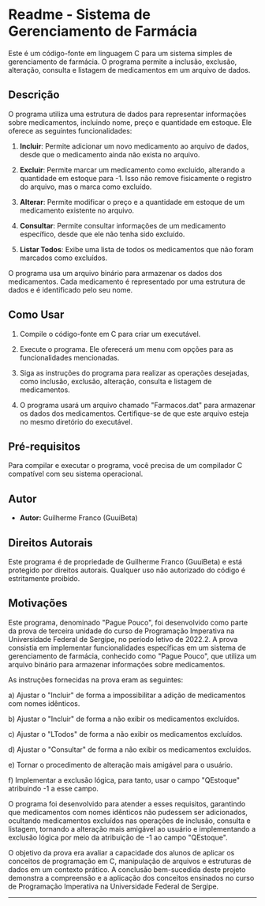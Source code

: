 # Readme - Sistema de Gerenciamento de Farmácia

Este é um código-fonte em linguagem C para um sistema simples de gerenciamento de farmácia. O programa permite a inclusão, exclusão, alteração, consulta e listagem de medicamentos em um arquivo de dados.

## Descrição

O programa utiliza uma estrutura de dados para representar informações sobre medicamentos, incluindo nome, preço e quantidade em estoque. Ele oferece as seguintes funcionalidades:

1. **Incluir**: Permite adicionar um novo medicamento ao arquivo de dados, desde que o medicamento ainda não exista no arquivo.

2. **Excluir**: Permite marcar um medicamento como excluído, alterando a quantidade em estoque para -1. Isso não remove fisicamente o registro do arquivo, mas o marca como excluído.

3. **Alterar**: Permite modificar o preço e a quantidade em estoque de um medicamento existente no arquivo.

4. **Consultar**: Permite consultar informações de um medicamento específico, desde que ele não tenha sido excluído.

5. **Listar Todos**: Exibe uma lista de todos os medicamentos que não foram marcados como excluídos.

O programa usa um arquivo binário para armazenar os dados dos medicamentos. Cada medicamento é representado por uma estrutura de dados e é identificado pelo seu nome.

## Como Usar

1. Compile o código-fonte em C para criar um executável.

2. Execute o programa. Ele oferecerá um menu com opções para as funcionalidades mencionadas.

3. Siga as instruções do programa para realizar as operações desejadas, como inclusão, exclusão, alteração, consulta e listagem de medicamentos.

4. O programa usará um arquivo chamado "Farmacos.dat" para armazenar os dados dos medicamentos. Certifique-se de que este arquivo esteja no mesmo diretório do executável.

## Pré-requisitos

Para compilar e executar o programa, você precisa de um compilador C compatível com seu sistema operacional.

## Autor

- **Autor:** Guilherme Franco (GuuiBeta)

## Direitos Autorais

Este programa é de propriedade de Guilherme Franco (GuuiBeta) e está protegido por direitos autorais. Qualquer uso não autorizado do código é estritamente proibido.

## Motivações

Este programa, denominado "Pague Pouco", foi desenvolvido como parte da prova de terceira unidade do curso de Programação Imperativa na Universidade Federal de Sergipe, no período letivo de 2022.2. A prova consistia em implementar funcionalidades específicas em um sistema de gerenciamento de farmácia, conhecido como "Pague Pouco", que utiliza um arquivo binário para armazenar informações sobre medicamentos.

As instruções fornecidas na prova eram as seguintes:

a) Ajustar o "Incluir" de forma a impossibilitar a adição de medicamentos com nomes idênticos.
   
b) Ajustar o "Incluir" de forma a não exibir os medicamentos excluídos.

c) Ajustar o "LTodos" de forma a não exibir os medicamentos excluídos.

d) Ajustar o "Consultar" de forma a não exibir os medicamentos excluídos.

e) Tornar o procedimento de alteração mais amigável para o usuário.

f) Implementar a exclusão lógica, para tanto, usar o campo "QEstoque" atribuindo -1 a esse campo.

O programa foi desenvolvido para atender a esses requisitos, garantindo que medicamentos com nomes idênticos não pudessem ser adicionados, ocultando medicamentos excluídos nas operações de inclusão, consulta e listagem, tornando a alteração mais amigável ao usuário e implementando a exclusão lógica por meio da atribuição de -1 ao campo "QEstoque".

O objetivo da prova era avaliar a capacidade dos alunos de aplicar os conceitos de programação em C, manipulação de arquivos e estruturas de dados em um contexto prático. A conclusão bem-sucedida deste projeto demonstra a compreensão e a aplicação dos conceitos ensinados no curso de Programação Imperativa na Universidade Federal de Sergipe.


---
